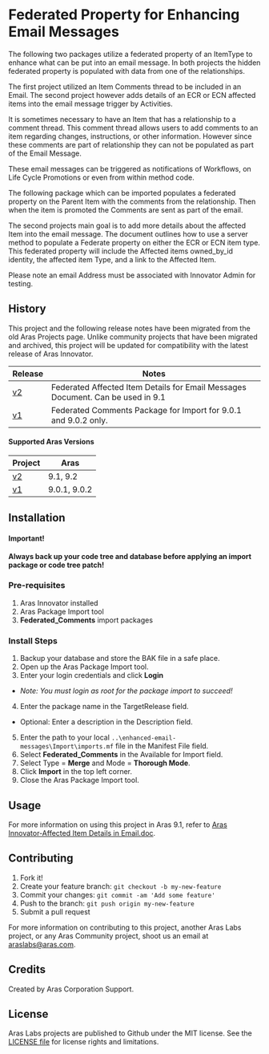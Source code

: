 # Federated Property for Enhancing Email Messages

The following two packages utilize a federated property of an ItemType to enhance what can be put into an email message. In both projects the hidden federated property is populated with data from one of the relationships.

The first project utilized an Item Comments thread to be included in an Email. The second project however adds details of an ECR or ECN affected items into the email message trigger by Activities.

It is sometimes necessary to have an Item that has a relationship to a comment thread. This comment thread allows users to add comments to an item regarding changes, instructions, or other information. However since these comments are part of relationship they can not be populated as part of the Email Message.

These email messages can be triggered as notifications of Workflows, on Life Cycle Promotions or even from within method code.

The following package which can be imported populates a federated property on the Parent Item with the comments from the relationship. Then when the item is promoted the Comments are sent as part of the email.

The second projects main goal is to add more details about the affected Item into the email message. The document outlines how to use a server method to populate a Federate property on either the ECR or ECN item type. This federated property will include the Affected items owned_by_id identity, the affected item Type, and a link to the Affected Item.

Please note an email Address must be associated with Innovator Admin for testing.

## History

This project and the following release notes have been migrated from the old Aras Projects page. Unlike community projects that have been migrated and archived, this project will be updated for compatibility with the latest release of Aras Innovator.

Release | Notes
--------|--------
[v2](https://github.com/ArasLabs/enhanced-email-messages/releases/tag/v2) | Federated Affected Item Details for Email Messages Document. Can be used in 9.1
[v1](https://github.com/ArasLabs/enhanced-email-messages/releases/tag/v1) | Federated Comments Package for Import for 9.0.1 and 9.0.2 only.

#### Supported Aras Versions

Project | Aras
--------|------
[v2](https://github.com/ArasLabs/enhanced-email-messages/releases/tag/v2) | 9.1, 9.2
[v1](https://github.com/ArasLabs/enhanced-email-messages/releases/tag/v1) | 9.0.1, 9.0.2

## Installation

#### Important!
**Always back up your code tree and database before applying an import package or code tree patch!**

### Pre-requisites

1. Aras Innovator installed
2. Aras Package Import tool
3. **Federated_Comments** import packages

### Install Steps

1. Backup your database and store the BAK file in a safe place.
2. Open up the Aras Package Import tool.
3. Enter your login credentials and click **Login**
  * _Note: You must login as root for the package import to succeed!_
4. Enter the package name in the TargetRelease field.
  * Optional: Enter a description in the Description field.
5. Enter the path to your local `..\enhanced-email-messages\Import\imports.mf` file in the Manifest File field.
6. Select **Federated_Comments** in the Available for Import field.
7. Select Type = **Merge** and Mode = **Thorough Mode**.
8. Click **Import** in the top left corner.
9. Close the Aras Package Import tool.

## Usage

For more information on using this project in Aras 9.1, refer to [Aras Innovator-Affected Item Details in Email.doc](./Documentation/Aras%20Innovator-Affected%20Item%20Details%20in%20Email.doc).

## Contributing

1. Fork it!
2. Create your feature branch: `git checkout -b my-new-feature`
3. Commit your changes: `git commit -am 'Add some feature'`
4. Push to the branch: `git push origin my-new-feature`
5. Submit a pull request

For more information on contributing to this project, another Aras Labs project, or any Aras Community project, shoot us an email at araslabs@aras.com.

## Credits

Created by Aras Corporation Support.

## License

Aras Labs projects are published to Github under the MIT license. See the [LICENSE file](./LICENSE.md) for license rights and limitations.

